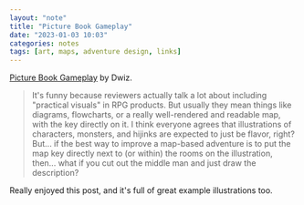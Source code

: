 ```yaml
---
layout: "note"
title: "Picture Book Gameplay"
date: "2023-01-03 10:03"
categories: notes
tags: [art, maps, adventure design, links]
---
```


[Picture Book Gameplay](https://knightattheopera.blogspot.com/2023/01/picture-book-gameplay.html) by Dwiz.

> It's funny because reviewers actually talk a lot about including "practical visuals" in RPG products. But usually they mean things like diagrams, flowcharts, or a really well-rendered and readable map, with the key directly on it. I think everyone agrees that illustrations of characters, monsters, and hijinks are expected to just be flavor, right? But... if the best way to improve a map-based adventure is to put the map key directly next to (or within) the rooms on the illustration, then... what if you cut out the middle man and just draw the description?

Really enjoyed this post, and it's full of great example illustrations too.
